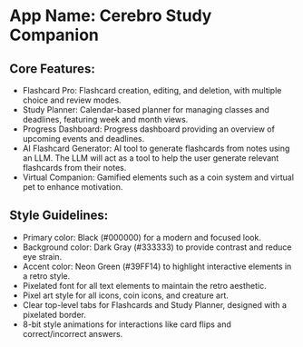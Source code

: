 # **App Name**: Cerebro Study Companion

## Core Features:

- Flashcard Pro: Flashcard creation, editing, and deletion, with multiple choice and review modes.
- Study Planner: Calendar-based planner for managing classes and deadlines, featuring week and month views.
- Progress Dashboard: Progress dashboard providing an overview of upcoming events and deadlines.
- AI Flashcard Generator: AI tool to generate flashcards from notes using an LLM. The LLM will act as a tool to help the user generate relevant flashcards from their notes.
- Virtual Companion: Gamified elements such as a coin system and virtual pet to enhance motivation.

## Style Guidelines:

- Primary color: Black (#000000) for a modern and focused look.
- Background color: Dark Gray (#333333) to provide contrast and reduce eye strain.
- Accent color: Neon Green (#39FF14) to highlight interactive elements in a retro style.
- Pixelated font for all text elements to maintain the retro aesthetic.
- Pixel art style for all icons, coin icons, and creature art.
- Clear top-level tabs for Flashcards and Study Planner, designed with a pixelated border.
- 8-bit style animations for interactions like card flips and correct/incorrect answers.